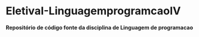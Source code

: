 # EletivaI-LinguagemprogramcaoIV
**Repositório de código fonte da disciplina de Linguagem de programacao**

